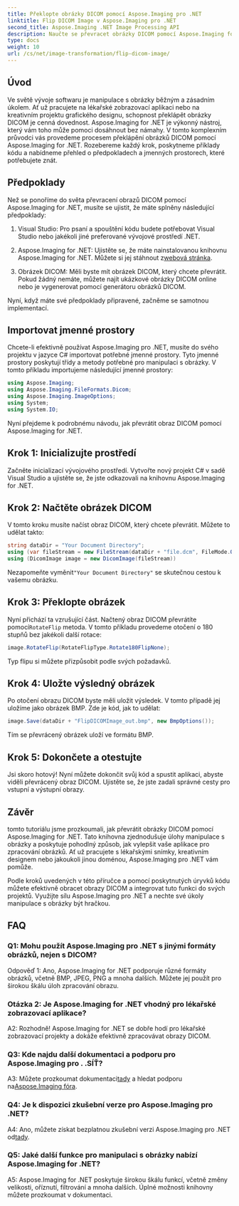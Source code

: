 ```yaml
---
title: Překlopte obrázky DICOM pomocí Aspose.Imaging pro .NET
linktitle: Flip DICOM Image v Aspose.Imaging pro .NET
second_title: Aspose.Imaging .NET Image Processing API
description: Naučte se převracet obrázky DICOM pomocí Aspose.Imaging for .NET. Snadná a efektivní manipulace s obrazem pro lékařské aplikace a další.
type: docs
weight: 10
url: /cs/net/image-transformation/flip-dicom-image/
---
```

## Úvod

Ve světě vývoje softwaru je manipulace s obrázky běžným a zásadním úkolem. Ať už pracujete na lékařské zobrazovací aplikaci nebo na kreativním projektu grafického designu, schopnost překlápět obrázky DICOM je cenná dovednost. Aspose.Imaging for .NET je výkonný nástroj, který vám toho může pomoci dosáhnout bez námahy. V tomto komplexním průvodci vás provedeme procesem překlápění obrázků DICOM pomocí Aspose.Imaging for .NET. Rozebereme každý krok, poskytneme příklady kódu a nabídneme přehled o předpokladech a jmenných prostorech, které potřebujete znát.

## Předpoklady

Než se ponoříme do světa převracení obrazů DICOM pomocí Aspose.Imaging for .NET, musíte se ujistit, že máte splněny následující předpoklady:

1. Visual Studio: Pro psaní a spouštění kódu budete potřebovat Visual Studio nebo jakékoli jiné preferované vývojové prostředí .NET.

2.  Aspose.Imaging for .NET: Ujistěte se, že máte nainstalovanou knihovnu Aspose.Imaging for .NET. Můžete si jej stáhnout z[webová stránka](https://releases.aspose.com/imaging/net/).

3. Obrázek DICOM: Měli byste mít obrázek DICOM, který chcete převrátit. Pokud žádný nemáte, můžete najít ukázkové obrázky DICOM online nebo je vygenerovat pomocí generátoru obrázků DICOM.

Nyní, když máte své předpoklady připravené, začněme se samotnou implementací.

## Importovat jmenné prostory

Chcete-li efektivně používat Aspose.Imaging pro .NET, musíte do svého projektu v jazyce C# importovat potřebné jmenné prostory. Tyto jmenné prostory poskytují třídy a metody potřebné pro manipulaci s obrázky. V tomto příkladu importujeme následující jmenné prostory:

```csharp
using Aspose.Imaging;
using Aspose.Imaging.FileFormats.Dicom;
using Aspose.Imaging.ImageOptions;
using System;
using System.IO;
```

Nyní přejdeme k podrobnému návodu, jak převrátit obraz DICOM pomocí Aspose.Imaging for .NET.

## Krok 1: Inicializujte prostředí

Začněte inicializací vývojového prostředí. Vytvořte nový projekt C# v sadě Visual Studio a ujistěte se, že jste odkazovali na knihovnu Aspose.Imaging for .NET.

## Krok 2: Načtěte obrázek DICOM

V tomto kroku musíte načíst obraz DICOM, který chcete převrátit. Můžete to udělat takto:

```csharp
string dataDir = "Your Document Directory";
using (var fileStream = new FileStream(dataDir + "file.dcm", FileMode.Open, FileAccess.Read))
using (DicomImage image = new DicomImage(fileStream))
```

 Nezapomeňte vyměnit`"Your Document Directory"` se skutečnou cestou k vašemu obrázku.

## Krok 3: Překlopte obrázek

 Nyní přichází ta vzrušující část. Načtený obraz DICOM převrátíte pomocí`RotateFlip` metoda. V tomto příkladu provedeme otočení o 180 stupňů bez jakékoli další rotace:

```csharp
image.RotateFlip(RotateFlipType.Rotate180FlipNone);
```

Typ flipu si můžete přizpůsobit podle svých požadavků.

## Krok 4: Uložte výsledný obrázek

Po otočení obrazu DICOM byste měli uložit výsledek. V tomto případě jej uložíme jako obrázek BMP. Zde je kód, jak to udělat:

```csharp
image.Save(dataDir + "FlipDICOMImage_out.bmp", new BmpOptions());
```

Tím se převrácený obrázek uloží ve formátu BMP.

## Krok 5: Dokončete a otestujte

Jsi skoro hotový! Nyní můžete dokončit svůj kód a spustit aplikaci, abyste viděli převrácený obraz DICOM. Ujistěte se, že jste zadali správné cesty pro vstupní a výstupní obrazy.

## Závěr

tomto tutoriálu jsme prozkoumali, jak převrátit obrázky DICOM pomocí Aspose.Imaging for .NET. Tato knihovna zjednodušuje úlohy manipulace s obrázky a poskytuje pohodlný způsob, jak vylepšit vaše aplikace pro zpracování obrázků. Ať už pracujete s lékařskými snímky, kreativním designem nebo jakoukoli jinou doménou, Aspose.Imaging pro .NET vám pomůže.

Podle kroků uvedených v této příručce a pomocí poskytnutých úryvků kódu můžete efektivně obracet obrazy DICOM a integrovat tuto funkci do svých projektů. Využijte sílu Aspose.Imaging pro .NET a nechte své úkoly manipulace s obrázky být hračkou.

## FAQ

### Q1: Mohu použít Aspose.Imaging pro .NET s jinými formáty obrázků, nejen s DICOM?
Odpověď 1: Ano, Aspose.Imaging for .NET podporuje různé formáty obrázků, včetně BMP, JPEG, PNG a mnoha dalších. Můžete jej použít pro širokou škálu úloh zpracování obrazu.

### Otázka 2: Je Aspose.Imaging for .NET vhodný pro lékařské zobrazovací aplikace?
A2: Rozhodně! Aspose.Imaging for .NET se dobře hodí pro lékařské zobrazovací projekty a dokáže efektivně zpracovávat obrazy DICOM.

### Q3: Kde najdu další dokumentaci a podporu pro Aspose.Imaging pro . .SÍŤ?
 A3: Můžete prozkoumat dokumentaci[tady](https://reference.aspose.com/imaging/net/) a hledat podporu na[Aspose.Imaging fóra](https://forum.aspose.com/).

### Q4: Je k dispozici zkušební verze pro Aspose.Imaging pro .NET?
 A4: Ano, můžete získat bezplatnou zkušební verzi Aspose.Imaging pro .NET od[tady](https://releases.aspose.com/).

### Q5: Jaké další funkce pro manipulaci s obrázky nabízí Aspose.Imaging for .NET?
A5: Aspose.Imaging for .NET poskytuje širokou škálu funkcí, včetně změny velikosti, oříznutí, filtrování a mnoha dalších. Úplné možnosti knihovny můžete prozkoumat v dokumentaci.